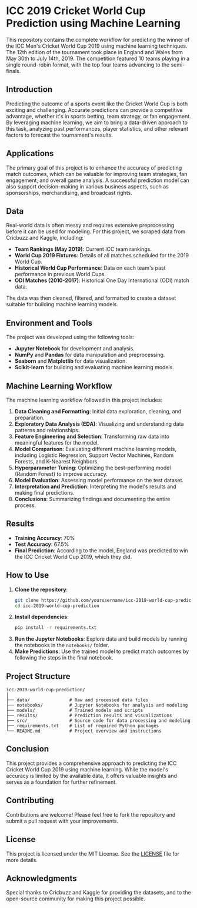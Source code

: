 # ICC 2019 Cricket World Cup Prediction using Machine Learning

This repository contains the complete workflow for predicting the winner of the ICC Men's Cricket World Cup 2019 using machine learning techniques. The 12th edition of the tournament took place in England and Wales from May 30th to July 14th, 2019. The competition featured 10 teams playing in a single round-robin format, with the top four teams advancing to the semi-finals.

## Introduction

Predicting the outcome of a sports event like the Cricket World Cup is both exciting and challenging. Accurate predictions can provide a competitive advantage, whether it's in sports betting, team strategy, or fan engagement. By leveraging machine learning, we aim to bring a data-driven approach to this task, analyzing past performances, player statistics, and other relevant factors to forecast the tournament's results.

## Applications

The primary goal of this project is to enhance the accuracy of predicting match outcomes, which can be valuable for improving team strategies, fan engagement, and overall game analysis. A successful prediction model can also support decision-making in various business aspects, such as sponsorships, merchandising, and broadcast rights.

## Data

Real-world data is often messy and requires extensive preprocessing before it can be used for modeling. For this project, we scraped data from Cricbuzz and Kaggle, including:

- **Team Rankings (May 2019)**: Current ICC team rankings.
- **World Cup 2019 Fixtures**: Details of all matches scheduled for the 2019 World Cup.
- **Historical World Cup Performance**: Data on each team's past performance in previous World Cups.
- **ODI Matches (2010-2017)**: Historical One Day International (ODI) match data.

The data was then cleaned, filtered, and formatted to create a dataset suitable for building machine learning models.

## Environment and Tools

The project was developed using the following tools:

- **Jupyter Notebook** for development and analysis.
- **NumPy** and **Pandas** for data manipulation and preprocessing.
- **Seaborn** and **Matplotlib** for data visualization.
- **Scikit-learn** for building and evaluating machine learning models.

## Machine Learning Workflow

The machine learning workflow followed in this project includes:

1. **Data Cleaning and Formatting**: Initial data exploration, cleaning, and preparation.
2. **Exploratory Data Analysis (EDA)**: Visualizing and understanding data patterns and relationships.
3. **Feature Engineering and Selection**: Transforming raw data into meaningful features for the model.
4. **Model Comparison**: Evaluating different machine learning models, including Logistic Regression, Support Vector Machines, Random Forests, and K-Nearest Neighbors.
5. **Hyperparameter Tuning**: Optimizing the best-performing model (Random Forest) to improve accuracy.
6. **Model Evaluation**: Assessing model performance on the test dataset.
7. **Interpretation and Prediction**: Interpreting the model's results and making final predictions.
8. **Conclusions**: Summarizing findings and documenting the entire process.

## Results

- **Training Accuracy**: 70%
- **Test Accuracy**: 67.5%
- **Final Prediction**: According to the model, England was predicted to win the ICC Cricket World Cup 2019, which they did.

## How to Use

1. **Clone the repository**:
   ```bash
   git clone https://github.com/yourusername/icc-2019-world-cup-prediction.git
   cd icc-2019-world-cup-prediction
   ```
2. **Install dependencies**:
   ```bash
   pip install -r requirements.txt
   ```
3. **Run the Jupyter Notebooks**: Explore data and build models by running the notebooks in the `notebooks/` folder.
4. **Make Predictions**: Use the trained model to predict match outcomes by following the steps in the final notebook.

## Project Structure

```
icc-2019-world-cup-prediction/
│
├── data/               # Raw and processed data files
├── notebooks/          # Jupyter Notebooks for analysis and modeling
├── models/             # Trained models and scripts
├── results/            # Prediction results and visualizations
├── src/                # Source code for data processing and modeling
├── requirements.txt    # List of required Python packages
└── README.md           # Project overview and instructions
```

## Conclusion

This project provides a comprehensive approach to predicting the ICC Cricket World Cup 2019 using machine learning. While the model's accuracy is limited by the available data, it offers valuable insights and serves as a foundation for further refinement.

## Contributing

Contributions are welcome! Please feel free to fork the repository and submit a pull request with your improvements.

## License

This project is licensed under the MIT License. See the [LICENSE](LICENSE) file for more details.

## Acknowledgments

Special thanks to Cricbuzz and Kaggle for providing the datasets, and to the open-source community for making this project possible.
